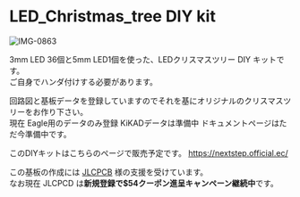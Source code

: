 # LED_Christmas_tree DIY kit

![IMG-0863](https://user-images.githubusercontent.com/14026974/204948850-3b0a36be-406e-4b62-9959-e501912f237f.jpg)

3mm LED 36個と5mm LED1個を使った、LEDクリスマスツリー DIY キットです。  
ご自身でハンダ付けする必要があります。  
  
回路図と基板データを登録していますのでそれを基にオリジナルのクリスマスツリーをお作り下さい。  
現在 Eagle用のデータのみ登録
KiKADデータは準備中 
ドキュメントページはただ今準備中です。

このDIYキットはこちらのページで販売予定です。
https://nextstep.official.ec/  
  
この基板の作成には [JLCPCB](https://jlcpcb.com/HAR) 様の支援を受けています。  
なお現在 JLCPCD は**新規登録で$54クーポン進呈キャンペーン継続中**です。  


